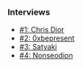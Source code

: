 ### Interviews

- [#1: Chris Dior](/interviews/chrisdior)
- [#2: 0xbepresent](/interviews/0xbepresent)
- [#3: Satyaki](/interviews/satyaki)
- [#4: Nonseodion](/interviews/nonse)
